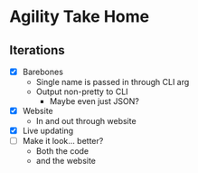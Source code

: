 # Agility Take Home

## Iterations

+ [x] Barebones
    + Single name is passed in through CLI arg
    + Output non-pretty to CLI
        + Maybe even just JSON?
+ [x] Website
    + In and out through website
+ [x] Live updating
+ [ ] Make it look… better?
    + Both the code
    + and the website
